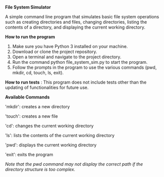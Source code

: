****File System Simulator****

A simple command line program that simulates basic file system operations such as creating directories and files, changing directories, listing the contents of a directory, and displaying the current working directory.

****How to run the program****
1. Make sure you have Python 3 installed on your machine.
2. Download or clone the project repository.
3. Open a terminal and navigate to the project directory.
4. Run the command python file_system_sim.py to start the program.
5. Follow the prompts in the program to use the various commands (pwd, mkdir, cd, touch, ls, exit).

****How to run tests**** :
This program does not include tests other than the updating of functionalities for future use.




**Available Commands**

'mkdir': creates a new directory

'touch': creates a new file

'cd': changes the current working directory

'ls': lists the contents of the current working directory

'pwd': displays the current working directory

'exit': exits the program


_Note that the pwd command may not display the correct path if the directory structure is too complex._
